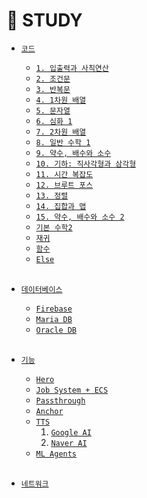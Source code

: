 # 🐜 STUDY

  - [`코드`](https://github.com/thswhdrjs/Stduy/tree/main/Code/Assets/Scripts)
    - [`1. 입출력과 사칙연산`](https://github.com/thswhdrjs/Stduy/tree/main/Code/Assets/Scripts/1_%EC%9E%85%EC%B6%9C%EB%A0%A5%EA%B3%BC%20%EC%82%AC%EC%B9%99%EC%97%B0%EC%82%B0)
    - [`2. 조건문`](https://github.com/thswhdrjs/Stduy/tree/main/Code/Assets/Scripts/2_%EC%A1%B0%EA%B1%B4%EB%AC%B8)
    - [`3. 반복문`](https://github.com/thswhdrjs/Stduy/tree/main/Code/Assets/Scripts/3_%EB%B0%98%EB%B3%B5%EB%AC%B8)
    - [`4. 1차원 배열`](https://github.com/thswhdrjs/Stduy/tree/main/Code/Assets/Scripts/4_1%EC%B0%A8%EC%9B%90%20%EB%B0%B0%EC%97%B4)
    - [`5. 문자열`](https://github.com/thswhdrjs/Stduy/tree/main/Code/Assets/Scripts/5_%EB%AC%B8%EC%9E%90%EC%97%B4)
    - [`6. 심화 1`](https://github.com/thswhdrjs/Stduy/tree/main/Code/Assets/Scripts/6_%EC%8B%AC%ED%99%94%201)
    - [`7. 2차원 배열`]()
    - [`8. 일반 수학 1`](https://github.com/thswhdrjs/Stduy/tree/main/Code/Assets/Scripts/8_%EC%9D%BC%EB%B0%98%20%EC%88%98%ED%95%99%201)
    - [`9. 약수, 배수와 소수`]()
    - [`10. 기하: 직사각형과 삼각형`]()
    - [`11. 시간 복잡도`]()
    - [`12. 브루트 포스`](https://github.com/thswhdrjs/Stduy/tree/main/Code/Assets/Scripts/12_%EB%B8%8C%EB%A3%A8%ED%8A%B8%20%ED%8F%AC%EC%8A%A4)
    - [`13. 정렬`](https://github.com/thswhdrjs/Stduy/tree/main/Code/Assets/Scripts/13_%EC%A0%95%EB%A0%AC)
    - [`14. 집합과 맵`]()
    - [`15. 약수, 배수와 소수 2`]()
    - [`기본 수학2`](https://github.com/thswhdrjs/Stduy/tree/main/Code/Assets/Scripts/%EA%B8%B0%EB%B3%B8%20%EC%88%98%ED%95%99%202)
    - [`재귀`](https://github.com/thswhdrjs/Stduy/tree/main/Code/Assets/Scripts/%EC%9E%AC%EA%B7%80)
    - [`함수`](https://github.com/thswhdrjs/Stduy/tree/main/Code/Assets/Scripts/%ED%95%A8%EC%88%98)
    - [`Else`](https://github.com/thswhdrjs/Stduy/tree/main/Code/Assets/Scripts/Else)

    <br>


  - [`데이터베이스`](https://github.com/thswhdrjs/Stduy/tree/main/DB)
    - [`Firebase`](https://github.com/thswhdrjs/Stduy/tree/main/DB/Firebase)
    - [`Maria DB`](https://github.com/thswhdrjs/Stduy/tree/main/DB/MriaDB)
    - [`Oracle DB`](https://github.com/thswhdrjs/Stduy/tree/main/DB/OracleDB)

    <br>


  - [`기능`](https://github.com/thswhdrjs/Stduy/tree/main/Function)
    - [`Hero`](https://github.com/thswhdrjs/Stduy/tree/main/Function/Hero)
    - [`Job System + ECS`](https://github.com/thswhdrjs/Stduy/tree/main/Function/JobSystem_2021.3.6f1_URP)
    - [`Passthrough`](https://github.com/thswhdrjs/Stduy/tree/main/Function/PassThrough)
    - [`Anchor`](https://github.com/thswhdrjs/Stduy/tree/main/Function/SharedSpatialTest)
    - [`TTS`](https://github.com/thswhdrjs/Stduy/tree/main/Function/TTS)
      1. [`Google AI`](https://github.com/thswhdrjs/Stduy/tree/main/Function/TTS/Test_Google_AI)
      2. [`Naver AI`](https://github.com/thswhdrjs/Stduy/tree/main/Function/TTS/Test_Naver_AI)
    - [`ML Agents`](https://github.com/thswhdrjs/Stduy/tree/main/Function/ml-agents-main)

    <br>


  - [`네트워크`](https://github.com/thswhdrjs/Stduy/tree/main/Network)